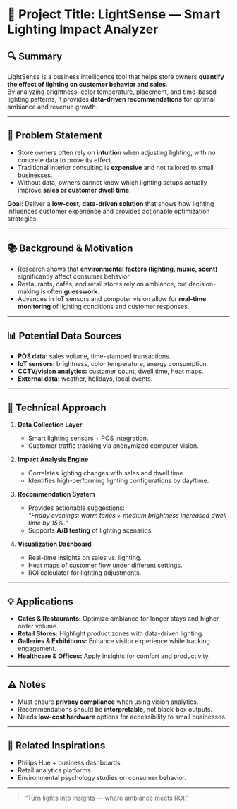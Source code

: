 # 🧠 Project Title: LightSense — Smart Lighting Impact Analyzer  

## 🔍 Summary  
LightSense is a business intelligence tool that helps store owners **quantify the effect of lighting on customer behavior and sales**.  
By analyzing brightness, color temperature, placement, and time-based lighting patterns, it provides **data-driven recommendations** for optimal ambiance and revenue growth.  

---

## 🎯 Problem Statement  
- Store owners often rely on **intuition** when adjusting lighting, with no concrete data to prove its effect.  
- Traditional interior consulting is **expensive** and not tailored to small businesses.  
- Without data, owners cannot know which lighting setups actually improve **sales or customer dwell time**.  

**Goal:** Deliver a **low-cost, data-driven solution** that shows how lighting influences customer experience and provides actionable optimization strategies.  

---

## 📚 Background & Motivation  
- Research shows that **environmental factors (lighting, music, scent)** significantly affect consumer behavior.  
- Restaurants, cafés, and retail stores rely on ambiance, but decision-making is often **guesswork**.  
- Advances in IoT sensors and computer vision allow for **real-time monitoring** of lighting conditions and customer responses.  

---

## 📊 Potential Data Sources  
- **POS data:** sales volume, time-stamped transactions.  
- **IoT sensors:** brightness, color temperature, energy consumption.  
- **CCTV/vision analytics:** customer count, dwell time, heat maps.  
- **External data:** weather, holidays, local events.  

---

## 🧪 Technical Approach  
1. **Data Collection Layer**  
   - Smart lighting sensors + POS integration.  
   - Customer traffic tracking via anonymized computer vision.  

2. **Impact Analysis Engine**  
   - Correlates lighting changes with sales and dwell time.  
   - Identifies high-performing lighting configurations by day/time.  

3. **Recommendation System**  
   - Provides actionable suggestions:  
     *“Friday evenings: warm tones + medium brightness increased dwell time by 15%.”*  
   - Supports **A/B testing** of lighting scenarios.  

4. **Visualization Dashboard**  
   - Real-time insights on sales vs. lighting.  
   - Heat maps of customer flow under different settings.  
   - ROI calculator for lighting adjustments.  

---

## 💡 Applications  
- **Cafés & Restaurants:** Optimize ambiance for longer stays and higher order volume.  
- **Retail Stores:** Highlight product zones with data-driven lighting.  
- **Galleries & Exhibitions:** Enhance visitor experience while tracking engagement.  
- **Healthcare & Offices:** Apply insights for comfort and productivity.  

---

## ⚠️ Notes  
- Must ensure **privacy compliance** when using vision analytics.  
- Recommendations should be **interpretable**, not black-box outputs.  
- Needs **low-cost hardware** options for accessibility to small businesses.  

---

## 🔗 Related Inspirations  
- Philips Hue + business dashboards.  
- Retail analytics platforms.  
- Environmental psychology studies on consumer behavior.  

---

> “Turn lights into insights — where ambiance meets ROI.”  

